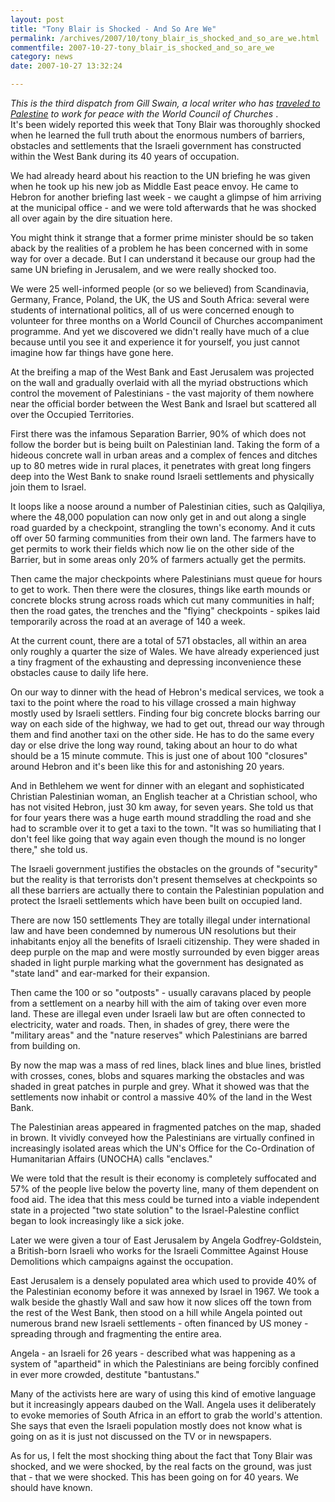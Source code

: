 ```yaml
---
layout: post
title: "Tony Blair is Shocked - And So Are We"
permalink: /archives/2007/10/tony_blair_is_shocked_and_so_are_we.html
commentfile: 2007-10-27-tony_blair_is_shocked_and_so_are_we
category: news
date: 2007-10-27 13:32:24

---
```


<div markdown="1" class="box">
<em>This is the third dispatch from Gill Swain, a local writer who has <a href="https://stmargarets.london/archives/2007/09/local_writer_works_for_peace_in_palestine.html">traveled to Palestine</a> to work for peace with the World Council of Churches </em>.

</div>
It's been widely reported this week that Tony Blair was thoroughly shocked when he learned the full truth about the enormous numbers of barriers, obstacles and settlements that the Israeli government has constructed within the West Bank during its 40 years of occupation.

We had already heard about his reaction to the UN briefing he was given when he took up his new job as Middle East peace envoy. He came to Hebron for another briefing last week - we caught a glimpse of him arriving at the municipal office - and we were told afterwards that he was shocked all over again by the dire situation here.

You might think it strange that a former prime minister should be so taken aback by the realities of a problem he has been concerned with in some way for over a decade. But I can understand it because our group had the same UN briefing in Jerusalem, and we were really shocked too.

We were 25 well-informed people (or so we believed) from Scandinavia, Germany, France, Poland, the UK, the US and South Africa: several were students of international politics, all of us were concerned enough to volunteer for three months on a World Council of Churches accompaniment programme. And yet we discovered we didn't really have much of a clue because until you see it and experience it for yourself, you just cannot imagine how far things have gone here.

At the breifing a map of the West Bank and East Jerusalem was projected on the wall and gradually overlaid with all the myriad obstructions which control the movement of Palestinians - the vast majority of them nowhere near the official border between the West Bank and Israel but scattered all over the Occupied Territories.

First there was the infamous Separation Barrier, 90% of which does not follow the border but is being built on Palestinian land. Taking the form of a hideous concrete wall in urban areas and a complex of fences and ditches up to 80 metres wide in rural places, it penetrates with great long fingers deep into the West Bank to snake round Israeli settlements and physically join them to Israel.

It loops like a noose around a number of Palestinian cities, such as Qalqiliya, where the 48,000 population can now only get in and out along a single road guarded by a checkpoint, strangling the town's economy. And it cuts off over 50 farming communities from their own land. The farmers have to get permits to work their fields which now lie on the other side of the Barrier, but in some areas only 20% of farmers actually get the permits.

Then came the major checkpoints where Palestinians must queue for hours to get to work. Then there were the closures, things like earth mounds or concrete blocks strung across roads which cut many communities in half; then the road gates, the trenches and the "flying" checkpoints - spikes laid temporarily across the road at an average of 140 a week.

At the current count, there are a total of 571 obstacles, all within an area only roughly a quarter the size of Wales. We have already experienced just a tiny fragment of the exhausting and depressing inconvenience these obstacles cause to daily life here.

On our way to dinner with the head of Hebron's medical services, we took a taxi to the point where the road to his village crossed a main highway mostly used by Israeli settlers. Finding four big concrete blocks barring our way on each side of the highway, we had to get out, thread our way through them and find another taxi on the other side. He has to do the same every day or else drive the long way round, taking about an hour to do what should be a 15 minute commute. This is just one of about 100 "closures" around Hebron and it's been like this for and astonishing 20 years.

And in Bethlehem we went for dinner with an elegant and sophisticated Christian Palestinian woman, an English teacher at a Christian school, who has not visited Hebron, just 30 km away, for seven years. She told us that for four years there was a huge earth mound straddling the road and she had to scramble over it to get a taxi to the town. "It was so humiliating that I don't feel like going that way again even though the mound is no longer there," she told us.

The Israeli government justifies the obstacles on the grounds of "security" but the reality is that terrorists don't present themselves at checkpoints so all these barriers are actually there to contain the Palestinian population and protect the Israeli settlements which have been built on occupied land.

There are now 150 settlements They are totally illegal under international law and have been condemned by numerous UN resolutions but their inhabitants enjoy all the benefits of Israeli citizenship. They were shaded in deep purple on the map and were mostly surrounded by even bigger areas shaded in light purple marking what the government has designated as "state land" and ear-marked for their expansion.

Then came the 100 or so "outposts" - usually caravans placed by people from a settlement on a nearby hill with the aim of taking over even more land. These are illegal even under Israeli law but are often connected to electricity, water and roads. Then, in shades of grey, there were the "military areas" and the "nature reserves" which Palestinians are barred from building on.

By now the map was a mass of red lines, black lines and blue lines, bristled with crosses, cones, blobs and squares marking the obstacles and was shaded in great patches in purple and grey. What it showed was that the settlements now inhabit or control a massive 40% of the land in the West Bank.

The Palestinian areas appeared in fragmented patches on the map, shaded in brown. It vividly conveyed how the Palestinians are virtually confined in increasingly isolated areas which the UN's Office for the Co-Ordination of Humanitarian Affairs (UNOCHA) calls "enclaves."

We were told that the result is their economy is completely suffocated and 57% of the people live below the poverty line, many of them dependent on food aid. The idea that this mess could be turned into a viable independent state in a projected "two state solution" to the Israel-Palestine conflict began to look increasingly like a sick joke.

Later we were given a tour of East Jerusalem by Angela Godfrey-Goldstein, a British-born Israeli who works for the Israeli Committee Against House Demolitions which campaigns against the occupation.

East Jerusalem is a densely populated area which used to provide 40% of the Palestinian economy before it was annexed by Israel in 1967. We took a walk beside the ghastly Wall and saw how it now slices off the town from the rest of the West Bank, then stood on a hill while Angela pointed out numerous brand new Israeli settlements - often financed by US money - spreading through and fragmenting the entire area.

Angela - an Israeli for 26 years - described what was happening as a system of "apartheid" in which the Palestinians are being forcibly confined in ever more crowded, destitute "bantustans."

Many of the activists here are wary of using this kind of emotive language but it increasingly appears daubed on the Wall. Angela uses it deliberately to evoke memories of South Africa in an effort to grab the world's attention. She says that even the Israeli population mostly does not know what is going on as it is just not discussed on the TV or in newspapers.

As for us, I felt the most shocking thing about the fact that Tony Blair was shocked, and we were shocked, by the real facts on the ground, was just that - that we were shocked. This has been going on for 40 years. We should have known.

